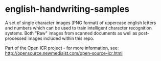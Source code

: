 english-handwriting-samples
===========================
A set of single character images (PNG format) of uppercase english letters and numbers which can be used to train intelligent character recognition systems.
Both "Raw" images from scanned documents as well as post-processed images included within this repo.

Part of the Open ICR project - for more information, see:
http://opensource.newmediaist.com/open-source-icr.html